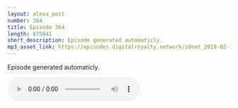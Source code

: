 ```yaml
---
layout: alexa_post
number: 364
title: Episode 364
length: 875041
short_description: Episode generated automaticly.
mp3_asset_link: https://episodes.digitalroyalty.network/zdnet_2019-02-15_01-00-15.mp3
---
```


Episode generated automaticly.

<audio controls>
    <source src="{{ page.mp3_asset_link }}" type="audio/mpeg">
</audio>
